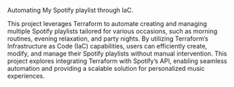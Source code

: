 Automating My Spotify playlist through IaC.

This project leverages Terraform to automate creating and managing multiple Spotify playlists tailored for various occasions, such as morning routines, evening relaxation, and party nights.
By utilizing Terraform’s Infrastructure as Code (IaC) capabilities, users can efficiently create, modify, and manage their Spotify playlists without manual intervention.
This project explores integrating Terraform with Spotify’s API, enabling seamless automation and providing a scalable solution for personalized music experiences.
